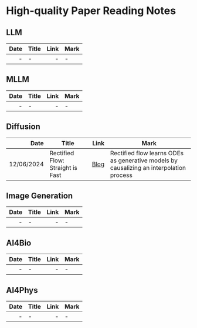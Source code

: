 # High-quality Paper Reading Notes

## LLM
| Date | Title | Link | Mark| 
| --: | -- | --: | -- |
| - | - | - | - |

## MLLM
| Date | Title | Link | Mark| 
| --: | -- | --: | -- |
| - | - | - | - |

## Diffusion
| Date | Title | Link | Mark| 
| --: | -- | --: | -- |
| 12/06/2024 | Rectified Flow: Straight is Fast | [Blog](https://rectifiedflow.github.io/blog/2024/intro/) | Rectified flow learns ODEs as generative models by causalizing an interpolation process |

## Image Generation
| Date | Title | Link | Mark| 
| --: | -- | --: | -- |
| - | - | - | - |

## AI4Bio
| Date | Title | Link | Mark| 
| --: | -- | --: | -- |
| - | - | - | - |

## AI4Phys
| Date | Title | Link | Mark| 
| --: | -- | --: | -- |
| - | - | - | - |

